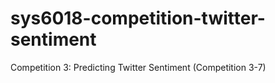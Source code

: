 # sys6018-competition-twitter-sentiment
Competition 3:  Predicting Twitter Sentiment (Competition 3-7)
